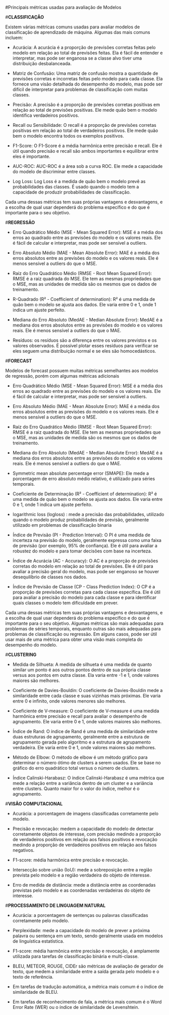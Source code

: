 #Principais métricas usadas para avaliação de Modelos

#**CLASSIFICAÇÃO**

Existem várias métricas comuns usadas para avaliar modelos de classificação de aprendizado de máquina. Algumas das mais comuns incluem:

- Acurácia: A acurácia é a proporção de previsões corretas feitas pelo modelo em relação ao total de previsões feitas. Ela é fácil de entender e interpretar, mas pode ser enganosa se a classe alvo tiver uma distribuição desbalanceada.

- Matriz de Confusão: Uma matriz de confusão mostra a quantidade de previsões corretas e incorretas feitas pelo modelo para cada classe. Ela fornece uma visão detalhada do desempenho do modelo, mas pode ser difícil de interpretar para problemas de classificação com muitas classes.

- Precisão: A precisão é a proporção de previsões corretas positivas em relação ao total de previsões positivas. Ele mede quão bem o modelo identifica verdadeiros positivos.

- Recall ou Sensibilidade: O recall é a proporção de previsões corretas positivas em relação ao total de verdadeiros positivos. Ele mede quão bem o modelo encontra todos os exemplos positivos.

- F1-Score: O F1-Score é a média harmônica entre precisão e recall. Ele é útil quando precisão e recall são ambos importantes e equilibrar entre eles é importante.

- AUC-ROC: AUC-ROC é a área sob a curva ROC. Ele mede a capacidade do modelo de discriminar entre classes.

- Log Loss: Log Loss é a medida de quão bem o modelo prevê as probabilidades das classes. É usado quando o modelo tem a capacidade de produzir probabilidades de classificação.

Cada uma dessas métricas tem suas próprias vantagens e desvantagens, e a escolha de qual usar dependerá do problema específico e do que é importante para o seu objetivo.



#**REGRESSÃO**


- Erro Quadrático Médio (MSE - Mean Squared Error): MSE é a média dos erros ao quadrado entre as previsões do modelo e os valores reais. Ele é fácil de calcular e interpretar, mas pode ser sensível a outliers.

- Erro Absoluto Médio (MAE - Mean Absolute Error): MAE é a média dos erros absolutos entre as previsões do modelo e os valores reais. Ele é menos sensível a outliers do que o MSE.

- Raíz do Erro Quadrático Médio (RMSE - Root Mean Squared Error): RMSE é a raiz quadrada do MSE. Ele tem as mesmas propriedades que o MSE, mas as unidades de medida são os mesmos que os dados de treinamento.

- R-Quadrado (R² - Coefficient of determination): R² é uma medida de quão bem o modelo se ajusta aos dados. Ele varia entre 0 e 1, onde 1 indica um ajuste perfeito.

- Mediana do Erro Absoluto (MedAE - Median Absolute Error): MedAE é a mediana dos erros absolutos entre as previsões do modelo e os valores reais. Ele é menos sensível a outliers do que o MAE.

- Resíduos: os resíduos são a diferença entre os valores previstos e os valores observados. É possível plotar esses resíduos para verificar se eles seguem uma distribuição normal e se eles são homocedásticos.


#**FORECAST**

Modelos de forecast possuem muitas métricas semelhantes aos modelos de regressão, porém com algumas métricas adicionais

- Erro Quadrático Médio (MSE - Mean Squared Error): MSE é a média dos erros ao quadrado entre as previsões do modelo e os valores reais. Ele é fácil de calcular e interpretar, mas pode ser sensível a outliers.

- Erro Absoluto Médio (MAE - Mean Absolute Error): MAE é a média dos erros absolutos entre as previsões do modelo e os valores reais. Ele é menos sensível a outliers do que o MSE.

- Raíz do Erro Quadrático Médio (RMSE - Root Mean Squared Error): RMSE é a raiz quadrada do MSE. Ele tem as mesmas propriedades que o MSE, mas as unidades de medida são os mesmos que os dados de treinamento.

- Mediana do Erro Absoluto (MedAE - Median Absolute Error): MedAE é a mediana dos erros absolutos entre as previsões do modelo e os valores reais. Ele é menos sensível a outliers do que o MAE.

- Symmetric mean absolute percentage error (SMAPE): Ele mede a porcentagem de erro absoluto médio relativo, é utilizado para séries temporais.

- Coeficiente de Determinação (R² - Coefficient of determination): R² é uma medida de quão bem o modelo se ajusta aos dados. Ele varia entre 0 e 1, onde 1 indica um ajuste perfeito.

- logarithmic loss (logloss) : mede a precisão das probabilidades, utilizado quando o modelo produz probabilidades de previsão, geralmente utilizado em problemas de classificação binaria

- Índice de Previsão (PI - Prediction Interval): O PI é uma medida de incerteza na previsão do modelo, geralmente expressa como uma faixa de previsão (por exemplo, 95% de confiança). Ele é útil para avaliar a robustez do modelo e para tomar decisões com base na incerteza.

- Índice de Acurácia (AC - Accuracy): O AC é a proporção de previsões corretas do modelo em relação ao total de previsões. Ele é útil para avaliar a precisão geral do modelo, mas pode ser enganoso se houver desequilíbrio de classes nos dados.

- Índice de Previsão de Classe (CP - Class Prediction Index): O CP é a proporção de previsões corretas para cada classe específica. Ele é útil para avaliar a precisão do modelo para cada classe e para identificar quais classes o modelo tem dificuldade em prever.

Cada uma dessas métricas tem suas próprias vantagens e desvantagens, e a escolha de qual usar dependerá do problema específico e do que é importante para o seu objetivo. Algumas métricas são mais adequadas para problemas de séries temporais, enquanto outras são mais adequadas para problemas de classificação ou regressão. Em alguns casos, pode ser útil usar mais de uma métrica para obter uma visão mais completa do desempenho do modelo.



#**CLUSTERING**


- Medida de Silhueta: A medida de silhueta é uma medida de quanto similar um ponto é aos outros pontos dentro de sua própria classe versus aos pontos em outra classe. Ela varia entre -1 e 1, onde valores maiores são melhores.

- Coeficiente de Davies-Bouldin: O coeficiente de Davies-Bouldin mede a similaridade entre cada classe e suas vizinhas mais próximas. Ele varia entre 0 e infinito, onde valores menores são melhores.

- Coeficiente de V-measure: O coeficiente de V-measure é uma medida harmônica entre precisão e recall para avaliar o desempenho de agrupamento. Ele varia entre 0 e 1, onde valores maiores são melhores.

- Índice de Rand: O índice de Rand é uma medida de similaridade entre duas estruturas de agrupamento, geralmente entre a estrutura de agrupamento gerada pelo algoritmo e a estrutura de agrupamento verdadeira. Ele varia entre 0 e 1, onde valores maiores são melhores.

- Método de Elbow: O método de elbow é um método gráfico para determinar o número ótimo de clusters a serem usados. Ele se base no gráfico do erro quadrático total versus o número de clusters.

- Índice Calinski-Harabasz: O índice Calinski-Harabasz é uma métrica que mede a relação entre a variância dentro de um cluster e a variância entre clusters. Quanto maior for o valor do índice, melhor é o agrupamento.


#**VISÃO COMPUTACIONAL**

- Acurácia: a porcentagem de imagens classificadas corretamente pelo modelo.

- Precisão e revocação: medem a capacidade do modelo de detectar corretamente objetos de interesse, com precisão medindo a proporção de verdadeiros positivos em relação aos falsos positivos e revocação medindo a proporção de verdadeiros positivos em relação aos falsos negativos.

- F1-score: média harmônica entre precisão e revocação.

- Intersecção sobre união (IoU): mede a sobreposição entre a região prevista pelo modelo e a região verdadeira do objeto de interesse.

- Erro de medida de distância: mede a distância entre as coordenadas previstas pelo modelo e as coordenadas verdadeiras do objeto de interesse.


#**PROCESSAMENTO DE LINGUAGEM NATURAL**

- Acurácia: a porcentagem de sentenças ou palavras classificadas corretamente pelo modelo.

- Perplexidade: mede a capacidade do modelo de prever a próxima palavra ou sentença em um texto, sendo geralmente usada em modelos de linguística estatística.

- F1-score: média harmônica entre precisão e revocação, é amplamente utilizada para tarefas de classificação binária e multi-classe.

- BLEU, METEOR, ROUGE, CIDEr são métricas de avaliação de gerador de texto, que medem a similaridade entre a saída gerada pelo modelo e o texto de referência.

- Em tarefas de tradução automática, a métrica mais comum é o índice de similaridade de BLEU.

- Em tarefas de reconhecimento de fala, a métrica mais comum é o Word Error Rate (WER) ou o índice de similaridade de Levenshtein.